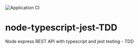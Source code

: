 ![Application CI](https://github.com/kushalshit27/node-typescript-jest-TDD/workflows/Application%20CI/badge.svg?branch=master)

# node-typescript-jest-TDD
Node express REST API with typescript and jest testing - TDD
